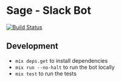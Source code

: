 # Sage - Slack Bot

[![Build Status](https://travis-ci.org/wgu-it/sage-bot.svg?branch=master)](https://travis-ci.org/wgu-it/sage-bot)

## Development

- `mix deps.get` to install dependencies
- `mix run --no-halt` to run the bot locally
- `mix test` to run the tests
